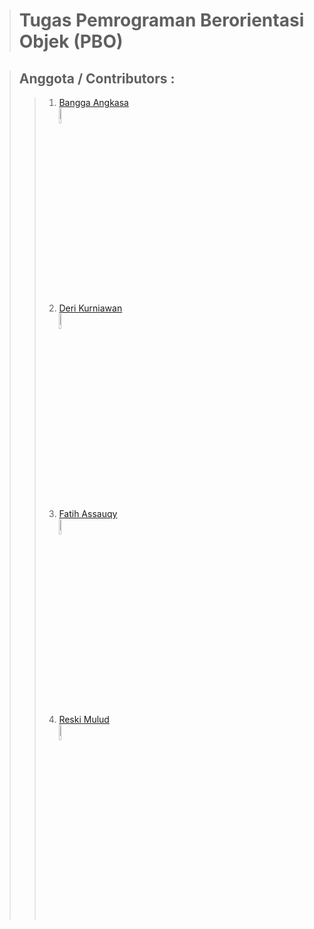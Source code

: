 > # Tugas Pemrograman Berorientasi Objek (PBO)

> ## Anggota / Contributors :
>> 1. [Bangga Angkasa](https://github.com/BanggaA) <br>
>>    <img src="https://avatars.githubusercontent.com/u/93152023?v=4" alt="drawing" width="8%"/>
>> 2. [Deri Kurniawan](https://github.com/Deri-Kurniawan) <br>
>>    <img src="https://avatars.githubusercontent.com/u/69128801?v=4" alt="drawing" width="8%"/>
>> 3. [Fatih Assauqy](https://github.com/Fatih17) <br>
>>    <img src="https://avatars.githubusercontent.com/u/74699268?s=4"  alt="drawing" width="8%"/>
>> 4. [Reski Mulud](https://github.com/reski-mulud-muchamad) <br>
>>    <img src="https://avatars.githubusercontent.com/u/63949402?v=4" alt="drawing" width="8%"/>

